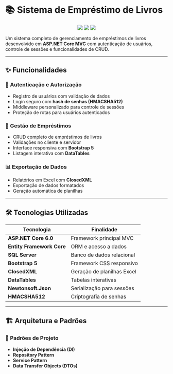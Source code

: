 # 📚 Sistema de Empréstimo de Livros  

<div align="center">  
<img src="https://img.shields.io/badge/ASP.NET_Core-6.0-purple?style=for-the-badge&logo=dotnet"/>  
<img src="https://img.shields.io/badge/SQL_Server-2019-blue?style=for-the-badge&logo=microsoft-sql-server"/>  
<img src="https://img.shields.io/badge/Bootstrap-5.0-blueviolet?style=for-the-badge&logo=bootstrap"/>  
</div>  

Um sistema completo de gerenciamento de empréstimos de livros desenvolvido em **ASP.NET Core MVC** com autenticação de usuários, controle de sessões e funcionalidades de CRUD.  

---

## ✨ Funcionalidades  

### 🔐 Autenticação e Autorização  
- Registro de usuários com validação de dados  
- Login seguro com **hash de senhas (HMACSHA512)**  
- Middleware personalizado para controle de sessões  
- Proteção de rotas para usuários autenticados  

### 📖 Gestão de Empréstimos  
- CRUD completo de empréstimos de livros  
- Validações no cliente e servidor  
- Interface responsiva com **Bootstrap 5**  
- Listagem interativa com **DataTables**  

### 📊 Exportação de Dados  
- Relatórios em Excel com **ClosedXML**  
- Exportação de dados formatados  
- Geração automática de planilhas  

---

## 🛠️ Tecnologias Utilizadas  

| Tecnologia          | Finalidade                        |  
|---------------------|----------------------------------|  
| **ASP.NET Core 6.0** | Framework principal MVC           |  
| **Entity Framework Core** | ORM e acesso a dados        |  
| **SQL Server**      | Banco de dados relacional         |  
| **Bootstrap 5**     | Framework CSS responsivo          |  
| **ClosedXML**       | Geração de planilhas Excel        |  
| **DataTables**      | Tabelas interativas               |  
| **Newtonsoft.Json** | Serialização para sessões         |  
| **HMACSHA512**      | Criptografia de senhas            |  

---

## 🏗️ Arquitetura e Padrões  

### 🔧 Padrões de Projeto  
- **Injeção de Dependência (DI)**  
- **Repository Pattern**  
- **Service Pattern**  
- **Data Transfer Objects (DTOs)**  
